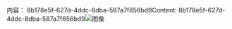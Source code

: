 <span data-ttu-id="f8123-101">内容： 8b178e5f-627d-4ddc-8dba-587a7f856bd9</span><span class="sxs-lookup"><span data-stu-id="f8123-101">Content: 8b178e5f-627d-4ddc-8dba-587a7f856bd9</span></span>![图像](3e778b8d-f0f7-4581-bf64-01c2d1bfca1b.png)
